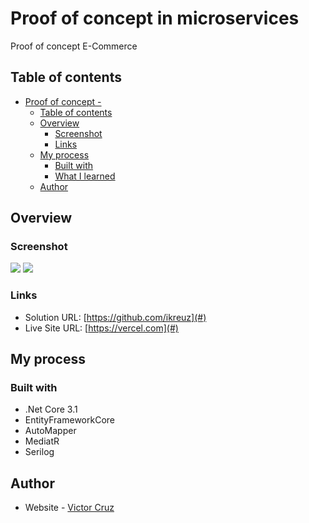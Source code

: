 # Proof of concept in microservices

Proof of concept E-Commerce

## Table of contents

- [Proof of concept - ](#Proff-of-concept-microservices---e-commerce)
  - [Table of contents](#table-of-contents)
  - [Overview](#overview)   
    - [Screenshot](#screenshot)
    - [Links](#links)
  - [My process](#my-process)
    - [Built with](#built-with)
    - [What I learned](#what-i-learned)
  - [Author](#author)


## Overview


### Screenshot

![](./design/)
![](./design/)


### Links


- Solution URL: [https://github.com/ikreuz](#)
- Live Site URL: [https://vercel.com](#)

## My process

### Built with

- .Net Core 3.1
- EntityFrameworkCore
- AutoMapper
- MediatR
- Serilog


## Author

- Website - [Victor Cruz](https://github.com/ikreuz/)

